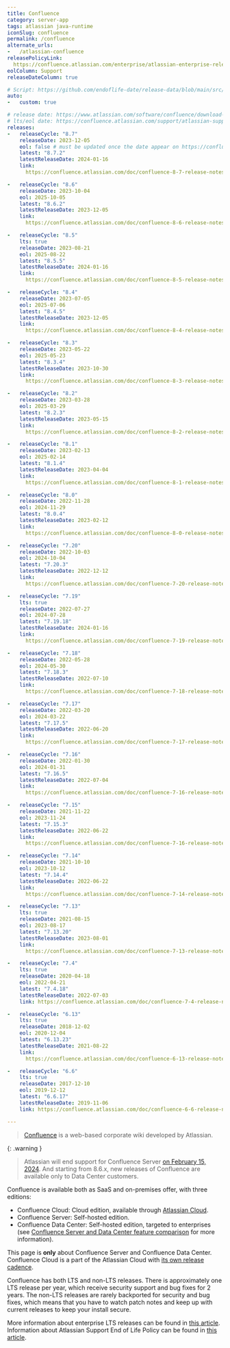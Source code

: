 ```yaml
---
title: Confluence
category: server-app
tags: atlassian java-runtime
iconSlug: confluence
permalink: /confluence
alternate_urls:
-   /atlassian-confluence
releasePolicyLink: 
  https://confluence.atlassian.com/enterprise/atlassian-enterprise-releases-948227420.html#LongTermSupportreleases-Policyanddetails
eolColumn: Support
releaseDateColumn: true

# Script: https://github.com/endoflife-date/release-data/blob/main/src/confluence.py
auto:
-   custom: true

# release date: https://www.atlassian.com/software/confluence/download-archives
# lts/eol date: https://confluence.atlassian.com/support/atlassian-support-end-of-life-policy-201851003.html
releases:
-   releaseCycle: "8.7"
    releaseDate: 2023-12-05
    eol: false # must be updated once the date appear on https://confluence.atlassian.com/support/atlassian-support-end-of-life-policy-201851003.html
    latest: "8.7.2"
    latestReleaseDate: 2024-01-16
    link: 
      https://confluence.atlassian.com/doc/confluence-8-7-release-notes-1318391277.html

-   releaseCycle: "8.6"
    releaseDate: 2023-10-04
    eol: 2025-10-05
    latest: "8.6.2"
    latestReleaseDate: 2023-12-05
    link: 
      https://confluence.atlassian.com/doc/confluence-8-6-release-notes-1289421595.html

-   releaseCycle: "8.5"
    lts: true
    releaseDate: 2023-08-21
    eol: 2025-08-22
    latest: "8.5.5"
    latestReleaseDate: 2024-01-16
    link: 
      https://confluence.atlassian.com/doc/confluence-8-5-release-notes-1252010185.html

-   releaseCycle: "8.4"
    releaseDate: 2023-07-05
    eol: 2025-07-06
    latest: "8.4.5"
    latestReleaseDate: 2023-12-05
    link: 
      https://confluence.atlassian.com/doc/confluence-8-4-release-notes-1251411547.html

-   releaseCycle: "8.3"
    releaseDate: 2023-05-22
    eol: 2025-05-23
    latest: "8.3.4"
    latestReleaseDate: 2023-10-30
    link: 
      https://confluence.atlassian.com/doc/confluence-8-3-release-notes-1236928237.html

-   releaseCycle: "8.2"
    releaseDate: 2023-03-28
    eol: 2025-03-29
    latest: "8.2.3"
    latestReleaseDate: 2023-05-15
    link: 
      https://confluence.atlassian.com/doc/confluence-8-2-release-notes-1216971744.html

-   releaseCycle: "8.1"
    releaseDate: 2023-02-13
    eol: 2025-02-14
    latest: "8.1.4"
    latestReleaseDate: 2023-04-04
    link: 
      https://confluence.atlassian.com/doc/confluence-8-1-release-notes-1206791873.html

-   releaseCycle: "8.0"
    releaseDate: 2022-11-28
    eol: 2024-11-29
    latest: "8.0.4"
    latestReleaseDate: 2023-02-12
    link: 
      https://confluence.atlassian.com/doc/confluence-8-0-release-notes-1127254402.html

-   releaseCycle: "7.20"
    releaseDate: 2022-10-03
    eol: 2024-10-04
    latest: "7.20.3"
    latestReleaseDate: 2022-12-12
    link: 
      https://confluence.atlassian.com/doc/confluence-7-20-release-notes-1142251039.html

-   releaseCycle: "7.19"
    lts: true
    releaseDate: 2022-07-27
    eol: 2024-07-28
    latest: "7.19.18"
    latestReleaseDate: 2024-01-16
    link: 
      https://confluence.atlassian.com/doc/confluence-7-19-release-notes-1141976784.html

-   releaseCycle: "7.18"
    releaseDate: 2022-05-28
    eol: 2024-05-30
    latest: "7.18.3"
    latestReleaseDate: 2022-07-10
    link: 
      https://confluence.atlassian.com/doc/confluence-7-18-release-notes-1115677302.html

-   releaseCycle: "7.17"
    releaseDate: 2022-03-20
    eol: 2024-03-22
    latest: "7.17.5"
    latestReleaseDate: 2022-06-20
    link: 
      https://confluence.atlassian.com/doc/confluence-7-17-release-notes-1108683391.html

-   releaseCycle: "7.16"
    releaseDate: 2022-01-30
    eol: 2024-01-31
    latest: "7.16.5"
    latestReleaseDate: 2022-07-04
    link: 
      https://confluence.atlassian.com/doc/confluence-7-16-release-notes-1087527591.html

-   releaseCycle: "7.15"
    releaseDate: 2021-11-22
    eol: 2023-11-24
    latest: "7.15.3"
    latestReleaseDate: 2022-06-22
    link: 
      https://confluence.atlassian.com/doc/confluence-7-16-release-notes-1087527591.html

-   releaseCycle: "7.14"
    releaseDate: 2021-10-10
    eol: 2023-10-12
    latest: "7.14.4"
    latestReleaseDate: 2022-06-22
    link: 
      https://confluence.atlassian.com/doc/confluence-7-14-release-notes-1063176411.html

-   releaseCycle: "7.13"
    lts: true
    releaseDate: 2021-08-15
    eol: 2023-08-17
    latest: "7.13.20"
    latestReleaseDate: 2023-08-01
    link: 
      https://confluence.atlassian.com/doc/confluence-7-13-release-notes-1044114085.html

-   releaseCycle: "7.4"
    lts: true
    releaseDate: 2020-04-18
    eol: 2022-04-21
    latest: "7.4.18"
    latestReleaseDate: 2022-07-03
    link: https://confluence.atlassian.com/doc/confluence-7-4-release-notes-994312218.html

-   releaseCycle: "6.13"
    lts: true
    releaseDate: 2018-12-02
    eol: 2020-12-04
    latest: "6.13.23"
    latestReleaseDate: 2021-08-22
    link: 
      https://confluence.atlassian.com/doc/confluence-6-13-release-notes-959288785.html

-   releaseCycle: "6.6"
    lts: true
    releaseDate: 2017-12-10
    eol: 2019-12-12
    latest: "6.6.17"
    latestReleaseDate: 2019-11-06
    link: https://confluence.atlassian.com/doc/confluence-6-6-release-notes-940116151.html

---
```


> [Confluence](https://www.atlassian.com/software/confluence) is a web-based corporate wiki
> developed by Atlassian.

{: .warning }
> Atlassian will end support for Confluence Server [on February 15, 2024](https://www.atlassian.com/migration/assess/journey-to-cloud).
> And starting from 8.6.x, new releases of Confluence are available only to Data Center customers.

Confluence is available both as SaaS and on-premises offer, with three editions:

- Confluence Cloud: Cloud edition, available through [Atlassian Cloud](https://www.atlassian.com/licensing/cloud).
- Confluence Server: Self-hosted edition.
- Confluence Data Center: Self-hosted edition, targeted to enterprises (see [Confluence Server and Data
  Center feature comparison](https://confluence.atlassian.com/conf85/confluence-server-and-data-center-feature-comparison-1283361452.html)
  for more information).

This page is **only** about Confluence Server and Confluence Data Center. Confluence Cloud is a
part of the Atlassian Cloud with [its own release cadence](https://confluence.atlassian.com/cloud/blog).

Confluence has both LTS and non-LTS releases. There is approximately one LTS release per year,
which receive security support and bug fixes for 2 years. The non-LTS releases are rarely
backported for security and bug fixes, which means that you have to watch patch notes and keep up
with current releases to keep your install secure.

More information about enterprise LTS releases can be found in
[this article](https://www.atlassian.com/blog/enterprise/introducing-enterprise-releases).
Information about Atlassian Support End of Life Policy can be found in
[this article](https://confluence.atlassian.com/support/atlassian-support-end-of-life-policy-201851003.html).
